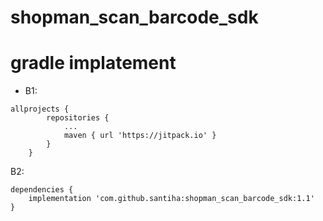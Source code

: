 # shopman_scan_barcode_sdk
# gradle implatement
+ B1: 
```
allprojects {
		repositories {
			...
			maven { url 'https://jitpack.io' }
		}
	}
```
B2: 
```
dependencies {
	implementation 'com.github.santiha:shopman_scan_barcode_sdk:1.1'
}
```
